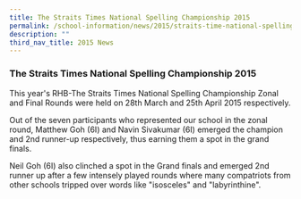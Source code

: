 ```yaml
---
title: The Straits Times National Spelling Championship 2015
permalink: /school-information/news/2015/straits-time-national-spelling-championship/
description: ""
third_nav_title: 2015 News
---
```

### **The Straits Times National Spelling Championship 2015**
This year's RHB-The Straits Times National Spelling Championship Zonal and Final Rounds were held on 28th March and 25th April 2015 respectively.

Out of the seven participants who represented our school in the zonal round, Matthew Goh (6I) and Navin Sivakumar (6I) emerged the champion and 2nd runner-up respectively, thus earning them a spot in the grand finals.

Neil Goh (6I) also clinched a spot in the Grand finals and emerged 2nd runner up after a few intensely played rounds where many compatriots from other schools tripped over words like "isosceles" and "labyrinthine".